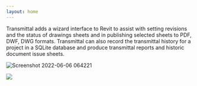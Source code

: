 ```yaml
---
layout: home
---
```

Transmittal adds a wizard interface to Revit to assist with setting revisions and the status of drawings sheets and in publishing selected sheets to PDF, DWF, DWG formats.  Transmittal can also record the transmittal history for a project in a SQLite database and produce transmittal reports and historic document issue sheets.

![Screenshot 2022-06-06 064221](https://user-images.githubusercontent.com/1886088/172102241-c7e597ad-ac73-45c0-ad63-7f65f5f0eddb.png)


[]()

<a href="https://github.com/russgreen/Transmittal/releases"><img src="https://img.shields.io/badge/DOWNLOAD-From%20Github%20Releases-blue" /></a>

